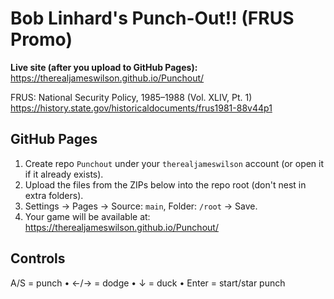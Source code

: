# Bob Linhard's Punch-Out!! (FRUS Promo)

**Live site (after you upload to GitHub Pages):**  
https://therealjameswilson.github.io/Punchout/

FRUS: National Security Policy, 1985–1988 (Vol. XLIV, Pt. 1)  
https://history.state.gov/historicaldocuments/frus1981-88v44p1

## GitHub Pages
1) Create repo `Punchout` under your `therealjameswilson` account (or open it if it already exists).  
2) Upload the files from the ZIPs below into the repo root (don't nest in extra folders).  
3) Settings → Pages → Source: `main`, Folder: `/root` → Save.  
4) Your game will be available at: https://therealjameswilson.github.io/Punchout/

## Controls
A/S = punch • ←/→ = dodge • ↓ = duck • Enter = start/star punch
